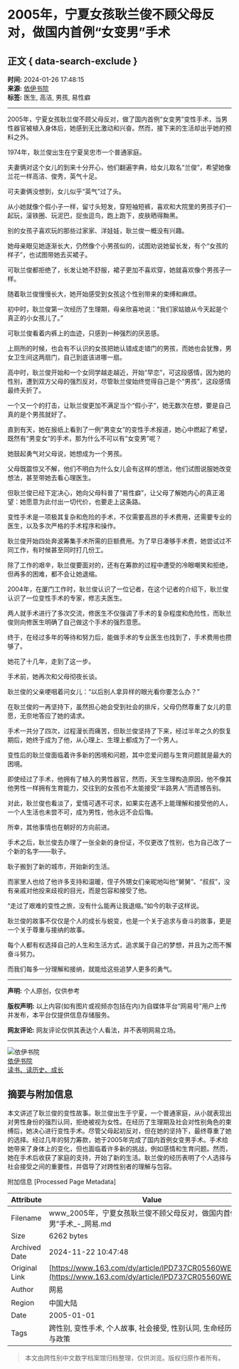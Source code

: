 # 2005年，宁夏女孩耿兰俊不顾父母反对，做国内首例“女变男”手术

## 正文 { data-search-exclude }


**时间:** 2024-01-26 17:48:15  
**来源:** [依伊书院](https://www.163.com/dy/media/T1668932237905.html)  
**标签:** 医生, 高洁, 男孩, 易性癖  

---

2005年，宁夏女孩耿兰俊不顾父母反对，做了国内首例“女变男”变性手术，当男性器官被植入身体后，她感到无比激动和兴奋。然而，接下来的生活却出乎她的预料之外。

1974年，耿兰俊出生在宁夏吴忠市一个普通家庭。

夫妻俩对这个女儿的到来十分开心，他们翻遍字典，给女儿取名“兰俊”，希望她像兰花一样高洁、俊秀，英气十足。

可夫妻俩没想到，女儿似乎“英气”过了头。

从小她就像个假小子一样，留寸头短发，穿短袖短裤，喜欢和大院里的男孩子们一起玩，滚铁圈、玩泥巴，捉虫逗鸟，跑上跑下，皮肤晒得黝黑。

别的女孩子喜欢玩的那些过家家、洋娃娃，耿兰俊一概没有兴趣。

她母亲眼见她逐渐长大，仍然像个小男孩似的，试图劝说她留长发，有个“女孩的样子”，也试图带她去买裙子。

可耿兰俊都拒绝了，长发让她不舒服，裙子更加不喜欢穿，她就喜欢像个男孩子一样。

随着耿兰俊慢慢长大，她开始感受到女孩这个性别带来的束缚和麻烦。

初中时，耿兰俊第一次经历了生理期，母亲欣喜地说：“我们家姑娘从今天起是个真正的小女孩儿了。”

可耿兰俊看着内裤上的血迹，只感到一种强烈的厌恶感。

上厕所的时候，也会有不认识的女孩把她认错成走错门的男孩，而她也会犹豫，男女卫生间这两扇门，自己到底该进哪一扇。

高中时，耿兰俊开始和一个女同学越走越近，开始“早恋”，可这段感情，因为她的性别，遭到双方父母的强烈反对，尽管耿兰俊始终觉得自己是个“男孩”，这段感情最终夭折了。

一个又一个的打击，让耿兰俊更加不满足当个“假小子”，她无数次在想，要是自己真的是个男孩就好了。

直到有天，她在报纸上看到了一例“男变女”的变性手术报道，她心中燃起了希望，既然有“男变女”的手术，那为什么不可以有“女变男”呢？

她鼓起勇气对父母说，她想成为一个男孩。

父母既震惊又不解，他们不明白为什么女儿会有这样的想法，他们试图说服她改变想法，甚至带她去看心理医生。

但耿兰俊已经下定决心，她向父母科普了“易性癖”，让父母了解她内心的真正渴望：她愿意为此付出一切代价，也要走上这条路。

变性手术是一项极其复杂和危险的手术，不仅需要高昂的手术费用，还需要专业的医生，以及多次严格的手术程序和操作。

耿兰俊开始四处奔波筹集手术所需的巨额费用。为了早日凑够手术费，她尝试过不同工作，有时候甚至同时打几份工。

除了工作的艰辛，耿兰俊要面对的，还有在筹款的过程中遭受的冷眼嘲笑和拒绝，但再多的困难，都不会让她退缩。

2004年，在厦门工作时，耿兰俊认识了一位记者，在这个记者的介绍下，耿兰俊认识了一位变性手术的专家，修志夫医生。

两人就手术进行了多次交流，修医生不仅强调了手术的复杂程度和危险性，而耿兰俊则向修医生明确了自己做这个手术的强烈意愿。

终于，在经过多年的等待和努力后，能做手术的专业医生也找到了，手术费用也攒够了。

她花了十几年，走到了这一步。

手术前，她再次和父母彻夜长谈。

耿兰俊的父亲哽咽着问女儿：“以后别人拿异样的眼光看你要怎么办？”

在耿兰俊的一再坚持下，虽然担心她会受到社会的排斥，父母仍然尊重了女儿的意愿，无奈地答应了她的请求。

手术一共分了四次，过程漫长而痛苦，但耿兰俊坚持了下来，经过半年之久的恢复期后，她终于成为了他，从心理上、生理上都成为了一个男人。

变性后的耿兰俊面临着许多新的困境和问题，其中恋爱问题与生育问题就是最大的困境。

即使经过了手术，他拥有了植入的男性器官，然而，天生生理构造原因，他不像其他男性一样拥有生育能力，交往到的女孩也不太能接受“半路男人”而遗憾告别。

对此，耿兰俊也看淡了，爱情可遇不可求，如果实在遇不上能理解和接受他的人，一个人生活也未尝不可，成为男性，他永远不会后悔。

所幸，其他事情也在朝好的方向前进。

手术之后，耿兰俊去办理了一张全新的身份证，不仅更改了性别，也为自己改了一个新的名字——耿子。

耿子搬到了新的城市，开始新的生活。

而家里人也给了他许多支持和温暖，侄子外甥女们亲昵地叫他“舅舅”、“叔叔”，没有亲戚对他投来歧视的目光，而是包容和接受了他。

“走过了艰难的变性之旅，没有什么能再让我退缩。”如今的耿子这样说。

耿兰俊的故事不仅仅是个人的成长与蜕变，也是一个关于追求与奋斗的故事，更是一个关于尊重与接纳的故事。

每个人都有权选择自己的人生和生活方式，追求属于自己的梦想，并且为之而不懈奋斗努力。

而我们每多一分理解和接纳，就能给这些追梦人更多的勇气。

---

**声明:** 个人原创，仅供参考  

**版权声明:** 以上内容(如有图片或视频亦包括在内)为自媒体平台“网易号”用户上传并发布，本平台仅提供信息存储服务。  

**网友评论:** 网友评论仅供其表达个人看法，并不表明网易立场。  

---  

![依伊书院](https://nimg.ws.126.net/?url=http://dingyue.ws.126.net/2022/1120/a3c54576j00rln09d0003d0004g004gp.jpg&thumbnail=160y160&quality=80&type=jpg)  
[依伊书院](https://www.163.com/dy/media/T1668932237905.html)  
[读书、读历史、成长](https://www.163.com/dy/media/T1668932237905.html)

## 摘要与附加信息

<!-- tcd_abstract -->
本文讲述了耿兰俊的变性故事。耿兰俊出生于宁夏，一个普通家庭，从小就表现出对男性身份的强烈认同，拒绝被视为女性。在经历了生理期及社会对性别角色的束缚后，她决心进行变性手术。尽管父母起初反对，但在她的坚持下，最终尊重了她的选择。经过几年的努力筹款，她于2005年完成了国内首例女变男手术。手术给她带来了身体上的变化，但也面临着许多新的挑战，例如感情和生育问题。然而，她在手术后收获了家庭的支持，开始了新的生活。耿兰俊的经历表明了个人选择与社会接受之间的重要性，并倡导了对跨性别者的理解与包容。
<!-- tcd_abstract_end -->

附加信息 [Processed Page Metadata]

| Attribute       | Value                                  |
|-----------------|----------------------------------------|
| Filename        | www_2005年，宁夏女孩耿兰俊不顾父母反对，做国内首例“女变男”手术_-_网易.md                             |
| Size            | 6262 bytes                           |
| Archived Date   | 2024-11-22 10:47:48                             |
| Original Link   | [https://www.163.com/dy/article/IPD737CR05560WEZ.html](https://www.163.com/dy/article/IPD737CR05560WEZ.html)                       |
| Author          | 网易                               |
| Region          | 中国大陆                               |
| Date            | 2005-01-01                                 |
| Tags            | 跨性别, 变性手术, 个人故事, 社会接受, 性别认同, 生命经历, 法律与政策                                 |
>
> 本文由跨性别中文数字档案馆归档整理，仅供浏览。版权归原作者所有。
>